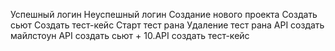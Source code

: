 Успешный логин 
Неуспешный логин 
Создание нового проекта
Создать сьют
Создать тест-кейс 
Старт тест рана
Удаление тест рана
API создать майлстоун 
API создать сьют + 10.API создать тест-кейс 
